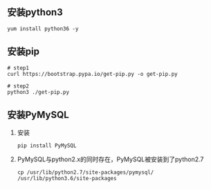 ## 安装python3

```shell
yum install python36 -y
```



## 安装pip

```shell
# step1
curl https://bootstrap.pypa.io/get-pip.py -o get-pip.py

# step2
python3 ./get-pip.py
```



## 安装PyMySQL

1. 安装

   ```shell
   pip install PyMySQL
   ```

2. PyMySQL与python2.x的同时存在，PyMySQL被安装到了python2.7

   ```shell
   cp /usr/lib/python2.7/site-packages/pymysql/ /usr/lib/python3.6/site-packages
   ```

